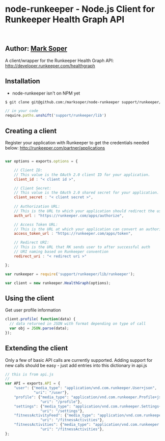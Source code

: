 

node-runkeeper - Node.js Client for Runkeeper Health Graph API
==============================================================
<br>

## Author: [Mark Soper](masoper@gmail.com)

A client/wrapper for the Runkeeper Health Graph API:
http://developer.runkeeper.com/healthgraph

## Installation

- node-runkeeper isn't on NPM yet

```bash
$ git clone git@github.com:/marksoper/node-runkeeper support/runkeeper/
```
```javascript
// in your code
require.paths.unshift('support/runkeeper/lib')
```

## Creating a client

Register your application with Runkeeper to get the credentials needed below:
http://runkeeper.com/partner/applications


```javascript

var options = exports.options = {

    // Client ID: 
    // This value is the OAuth 2.0 client ID for your application.  
    client_id : "< client id >",

    // Client Secret:  
    // This value is the OAuth 2.0 shared secret for your application.   
    client_secret : "< client secret >",
    
    // Authorization URL:   
    // This is the URL to which your application should redirect the user in order to authorize access to his or her RunKeeper account.   
    auth_url : "https://runkeeper.com/apps/authorize",

    // Access Token URL:    
    // This is the URL at which your application can convert an authorization code to an access token. 
    access_token_url : "https://runkeeper.com/apps/token",

    // Redirect URI:   
    // This is the URL that RK sends user to after successful auth  
    // URI naming based on Runkeeper convention 
    redirect_uri : "< redirect uri >"

};

var runkeeper = require('support/runkeeper/lib/runkeeper');

var client = new runkeeper.HealthGraph(options);

```

## Using the client

Get user profile information

```javascript
client.profile( function(data) {
  // data returned in JSON with format depending on type of call
  var obj = JSON.parse(data);
});
```


## Extending the client

Only a few of basic API calls are currently supported.  Adding support for new calls should be easy - just add entries into this dictionary in api.js

```javascript
// this is from api.js
//
var API = exports.API = {
    "user": {"media_type": "application/vnd.com.runkeeper.User+json",
             "uri": "/user"},
    "profile": {"media_type": "application/vnd.com.runkeeper.Profile+json",
                "uri": "/profile"},
    "settings": {"media_type": "application/vnd.com.runkeeper.Settings+json",
                "uri": "/settings"},
    "fitnessActivityFeed": {"media_type": "application/vnd.com.runkeeper.FitnessActivityFeed+json",
                "uri": "/fitnessActivities"},
    "fitnessActivities": {"media_type": "application/vnd.com.runkeeper.FitnessActivity+json",
                "uri": "/fitnessActivities"},
};
```




